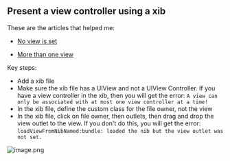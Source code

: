 ## Present a view controller using a xib

These are the articles that helped me:
*  [No view is set](https://stackoverflow.com/questions/4763519/loaded-nib-but-the-view-outlet-was-not-set)

* [More than one view](https://stackoverflow.com/questions/13357788/a-view-can-only-be-associated-with-at-most-one-view-controller-at-a-time-uisegm)

Key steps:

* Add a xib file
* Make sure the xib file has a UIView and not a UIView Controller. If you have a view controller in the xib, then you will get the error: `A view can only be associated with at most one view controller at a time!`
* In the xib file, define the custom class for the file owner, not the view
* In the xib file, click on file owner, then outlets, then drag and drop the view outlet to the view. If you don't do this, you will get the error: `loadViewFromNibNamed:bundle: loaded the nib but the view outlet was not set.`


![image.png](https://cdn.hashnode.com/res/hashnode/image/upload/v1602332229109/nGnVmpraK.png)
